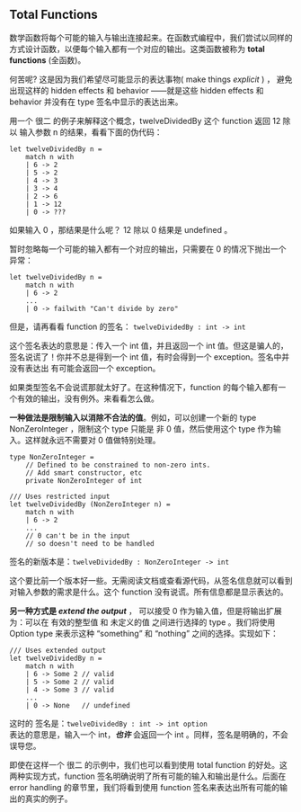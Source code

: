 ## Total Functions

数学函数将每个可能的输入与输出连接起来。在函数式编程中，我们尝试以同样的方式设计函数，以便每个输入都有一个对应的输出。这类函数被称为 **total functions** (全函数)。

何苦呢? 这是因为我们希望尽可能显示的表达事物( make things *explicit* )  ， 避免出现这样的 hidden effects 和 behavior ——就是这些 hidden effects 和 behavior 并没有在 type 签名中显示的表达出来。

用一个 很二 的例子来解释这个概念，twelveDividedBy 这个 function 返回 12 除以 输入参数 n  的结果，看看下面的伪代码：
```
let twelveDividedBy n =
    match n with
    | 6 -> 2
    | 5 -> 2
    | 4 -> 3
    | 3 -> 4
    | 2 -> 6
    | 1 -> 12
    | 0 -> ???
```
如果输入 0 ，那结果是什么呢？ 12 除以 0 结果是 undefined 。

暂时忽略每一个可能的输入都有一个对应的输出，只需要在 0 的情况下抛出一个异常：
```
let twelveDividedBy n =
    match n with
    | 6 -> 2
    ...
    | 0 -> failwith "Can't divide by zero"
```
但是，请再看看 function 的签名：
```twelveDividedBy : int -> int```

这个签名表达的意思是：传入一个 int 值，并且返回一个 int 值。但这是骗人的，签名说谎了！你并不总是得到一个 int 值，有时会得到一个 exception。签名中并没有表达出 有可能会返回一个 exception。

如果类型签名不会说谎那就太好了。在这种情况下，function 的每个输入都有一个有效的输出，没有例外。来看看怎么做。

**一种做法是限制输入以消除不合法的值**。例如，可以创建一个新的 type NonZeroInteger ，限制这个 type 只能是 非 0 值，然后使用这个 type 作为输入。这样就永远不需要对 0 值做特别处理。
```
type NonZeroInteger =
    // Defined to be constrained to non-zero ints.
    // Add smart constructor, etc
    private NonZeroInteger of int

/// Uses restricted input
let twelveDividedBy (NonZeroInteger n) =
    match n with
    | 6 -> 2
    ...
    // 0 can't be in the input
    // so doesn't need to be handled
```
签名的新版本是：```twelveDividedBy : NonZeroInteger -> int```

这个要比前一个版本好一些。无需阅读文档或查看源代码，从签名信息就可以看到对输入参数的需求是什么。这个 function 没有说谎。所有信息都是显示表达的。

**另一种方式是 *extend the output*** ， 可以接受 0 作为输入值，但是将输出扩展为：可以在 有效的整型值 和 未定义的值 之间进行选择的 type 。我们将使用Option type 来表示这种 “something” 和 “nothing” 之间的选择。实现如下：
```
/// Uses extended output
let twelveDividedBy n =
    match n with
    | 6 -> Some 2 // valid
    | 5 -> Some 2 // valid
    | 4 -> Some 3 // valid
    ...
    | 0 -> None   // undefined
```
这时的 签名是：```twelveDividedBy : int -> int option```  
表达的意思是，输入一个 int，***也许*** 会返回一个 int 。同样，签名是明确的，不会误导您。

即使在这样一个 很二 的示例中，我们也可以看到使用 total function 的好处。这两种实现方式，function 签名明确说明了所有可能的输入和输出是什么。后面在 error handling 的章节里，我们将看到使用 function 签名来表达出所有可能的输出的真实的例子。
